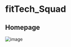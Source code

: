 # fitTech_Squad

## Homepage
![image](https://github.com/SauravBhardwaj1/fitTeck_Squad/assets/98752820/4e8b2ec7-acef-43e5-801a-726d1fbc1b07)

